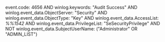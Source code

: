 event.code: 4656 AND winlog.keywords: "Audit Success" AND winlog.event_data.ObjectServer: "Security" AND winlog.event_data.ObjectType: "Key" AND winlog.event_data.AccessList: *%%1542* AND winlog.event_data.PrivilegeList: "SeSecurityPrivilege" AND NOT winlog.event_data.SubjectUserName: ("Administrator" OR "ADMIN_LIST")
